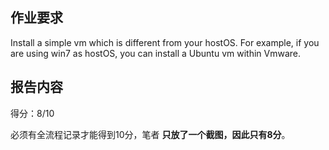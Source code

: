 ## 作业要求

Install a simple vm which is different from your hostOS. For example, if you are using win7 as hostOS, you can install a Ubuntu vm within Vmware.

## 报告内容

得分：8/10

必须有全流程记录才能得到10分，笔者 **只放了一个截图，因此只有8分**。